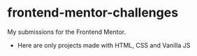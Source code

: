 # frontend-mentor-challenges
My submissions for the Frontend Mentor. 
- Here are only projects made with HTML, CSS and Vanilla JS
